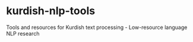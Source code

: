 # kurdish-nlp-tools
Tools and resources for Kurdish text processing - Low-resource language NLP research
